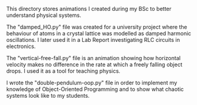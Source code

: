 This directory stores animations I created during my BSc to better understand physical systems.

The "damped_HO.py" file was created for a university project where the behaviour of atoms in a crystal lattice was modelled as damped harmonic oscillations. I later used it in a Lab Report investigating RLC circuits in electronics.

The "vertical-free-fall.py" file is an animation showing how horizontal velocity makes no difference in the rate at which a freely falling object drops. I used it as a tool for teaching physics.

I wrote the "double-pendulum-oop.py" file in order to implement my knowledge of Object-Oriented Programming and to show what chaotic systems look like to my students.

